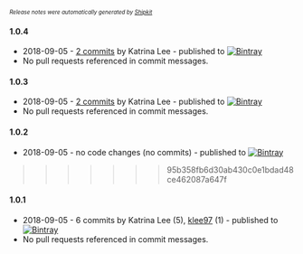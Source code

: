 <sup><sup>*Release notes were automatically generated by [Shipkit](http://shipkit.org/)*</sup></sup>

#### 1.0.4
 - 2018-09-05 - [2 commits](https://github.com/klee97/restli-testsuite/compare/v1.0.3...v1.0.4) by Katrina Lee - published to [![Bintray](https://img.shields.io/badge/Bintray-1.0.4-green.svg)](https://bintray.com/klee97/maven/restli-testsuite/1.0.4)
 - No pull requests referenced in commit messages.

#### 1.0.3
 - 2018-09-05 - [2 commits](https://github.com/klee97/restli-testsuite/compare/v1.0.2...v1.0.3) by Katrina Lee - published to [![Bintray](https://img.shields.io/badge/Bintray-1.0.3-green.svg)](https://bintray.com/shipkit-bootstrap/bootstrap/maven/1.0.3)
 - No pull requests referenced in commit messages.

#### 1.0.2
 - 2018-09-05 - no code changes (no commits) - published to [![Bintray](https://img.shields.io/badge/Bintray-1.0.2-green.svg)](https://bintray.com/shipkit-bootstrap/bootstrap/maven/1.0.2)

>>>>>>> 95b358fb6d30ab430c0e1bdad48ce462087a647f
#### 1.0.1
 - 2018-09-05 - 6 commits by Katrina Lee (5), [klee97](https://github.com/klee97) (1) - published to [![Bintray](https://img.shields.io/badge/Bintray-1.0.1-green.svg)](https://bintray.com/shipkit-bootstrap/bootstrap/maven/1.0.1)
 - No pull requests referenced in commit messages.


